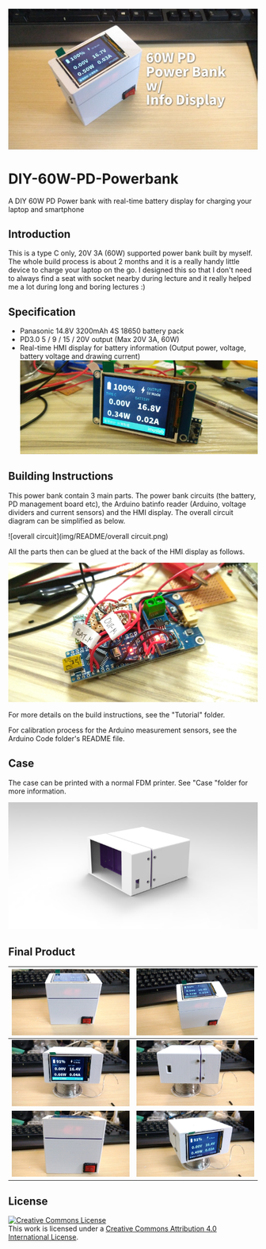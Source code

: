 

![image-20220324110025102](img/README/image-20220324110025102.png)



# DIY-60W-PD-Powerbank

A DIY 60W PD Power bank with real-time battery display for charging your laptop and smartphone



## Introduction

This is a type C only, 20V 3A (60W) supported power bank built by myself. The whole build process is about 2 months and it is a really handy little device to charge your laptop on the go. I designed this so that I don't need to always find a seat with socket nearby during lecture and it really helped me a lot during long and boring lectures :)

## Specification

- Panasonic 14.8V 3200mAh 4S 18650 battery pack
- PD3.0  5 / 9 / 15 / 20V output (Max 20V 3A, 60W)
- Real-time HMI display for battery information (Output power, voltage, battery voltage and drawing current)
  ![image-20220324111303324](img/README/image-20220324111303324.png)

## Building Instructions

This power bank contain 3 main parts. The power bank circuits (the battery, PD management board etc), the Arduino batinfo reader (Arduino, voltage dividers and current sensors) and the HMI display. The overall circuit diagram can be simplified as below.

![overall circuit](img/README/overall circuit.png)



All the parts then can be glued at the back of the HMI display as follows.

![image-20220324110902822](img/README/image-20220324110902822.png)

For more details on the build instructions, see the "Tutorial" folder.

For calibration process for the Arduino measurement sensors, see the Arduino Code folder's README file.

## Case

The case can be printed with a normal FDM printer. See "Case "folder for more information.

![image-20220324110655170](img/README/image-20220324110655170.png)

## Final Product

| ![image-20220324110729369](img/README/image-20220324110729369.png) | ![image-20220324110740898](img/README/image-20220324110740898.png) |
| ------------------------------------------------------------ | ------------------------------------------------------------ |
| ![image-20220324110749635](img/README/image-20220324110749635.png) | ![image-20220324110755204](img/README/image-20220324110755204.png) |
| ![image-20220324110802078](img/README/image-20220324110802078.png) | ![image-20220324110810710](img/README/image-20220324110810710.png) |

## License

<a rel="license" href="http://creativecommons.org/licenses/by/4.0/"><img alt="Creative Commons License" style="border-width:0" src="https://i.creativecommons.org/l/by/4.0/88x31.png" /></a><br />This work is licensed under a <a rel="license" href="http://creativecommons.org/licenses/by/4.0/">Creative Commons Attribution 4.0 International License</a>.

